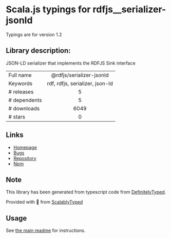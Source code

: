 
# Scala.js typings for rdfjs__serializer-jsonld

Typings are for version 1.2

## Library description:
JSON-LD serializer that implements the RDFJS Sink interface

|                    |                 |
| ------------------ | :-------------: |
| Full name          | @rdfjs/serializer-jsonld |
| Keywords           | rdf, rdfjs, serializer, json-ld |
| # releases         | 5 |
| # dependents       | 5 |
| # downloads        | 6049 |
| # stars            | 0 |

## Links
- [Homepage](https://github.com/rdfjs-base/serializer-jsonld)
- [Bugs](https://github.com/rdfjs-base/serializer-jsonld/issues)
- [Repository](https://github.com/rdfjs-base/serializer-jsonld)
- [Npm](https://www.npmjs.com/package/%40rdfjs%2Fserializer-jsonld)
    


## Note
This library has been generated from typescript code from [DefinitelyTyped](https://definitelytyped.org).

Provided with :purple_heart: from [ScalablyTyped](https://github.com/oyvindberg/ScalablyTyped)

## Usage
See [the main readme](../../readme.md) for instructions.


